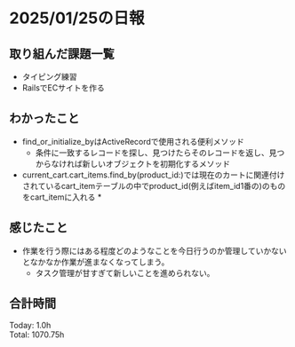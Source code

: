 # 2025/01/25の日報
## 取り組んだ課題一覧
* タイピング練習
*  RailsでECサイトを作る
## わかったこと
* find_or_initialize_byはActiveRecordで使用される便利メソッド
  *  条件に一致するレコードを探し、見つけたらそのレコードを返し、見つからなければ新しいオブジェクトを初期化するメソッド
* current_cart.cart_items.find_by(product_id:)では現在のカートに関連付けされているcart_itemテーブルの中でproduct_id(例えばitem_id1番の)のものをcart_itemに入れる
  *     
## 感じたこと
* 作業を行う際にはある程度どのようなことを今日行うのか管理していかないとなかなか作業が進まなくなってしまう。
  *  タスク管理が甘すぎて新しいことを進められない。 
## 合計時間 
Today: 1.0h<br>
Total: 1070.75h
